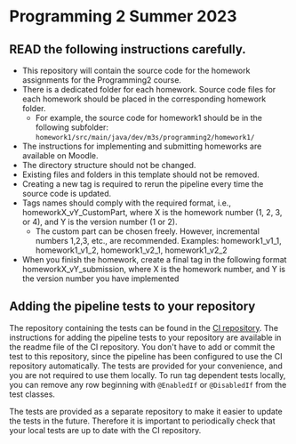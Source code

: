 # Programming 2 Summer 2023

## READ the following instructions carefully.

- This repository will contain the source code for the homework assignments for the Programming2 course.
- There is a dedicated folder for each homework. Source code files for each homework should be placed in the corresponding homework folder.
  - For example, the source code for homework1 should be in the following subfolder: `homework1/src/main/java/dev/m3s/programming2/homework1/`
- The instructions for implementing and submitting homeworks are available on Moodle.
- The directory structure should not be changed.
- Existing files and folders in this template should not be removed.
- Creating a new tag is required to rerun the pipeline every time the source code is updated.
- Tags names should comply with the required format, i.e., homeworkX_vY_CustomPart, where X is the homework number (1, 2, 3, or 4), and Y is the version number (1 or 2).
  - The custom part can be chosen freely. However, incremental numbers 1,2,3, etc., are recommended.
    Examples: homework1_v1_1, homework1_v1_2, homework1_v2_1, homework1_v2_2
- When you finish the homework, create a final tag in the following format homeworkX_vY_submission, where X is the homework number, and Y is the version number you have implemented

## Adding the pipeline tests to your repository

The repository containing the tests can be found in the [CI repository](../summer2023_ci).
The instructions for adding the pipeline tests to your repository are available in the readme file of the CI repository.
You don't have to add or commit the test to this repository, since the pipeline has been configured to use the CI repository automatically.
The tests are provided for your convenience, and you are not required to use them locally.
To run tag dependent tests locally, you can remove any row beginning with `@EnabledIf` or `@DisabledIf` from the test classes.

The tests are provided as a separate repository to make it easier to update the tests in the future.
Therefore it is important to periodically check that your local tests are up to date with the CI repository.
